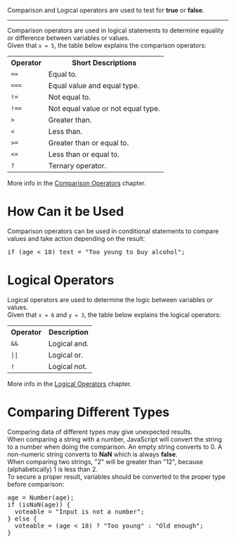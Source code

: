 Comparison and Logical operators are used to test for <b>true</b> or <b>false</b>.
<hr>
Comparison operators are used in logical statements to determine equality or difference between variables or values.
<br>
Given that <code>x = 5</code>, the table below explains the comparison operators:
<table class="ws-table-all notranslate">
  <tr>
    <th>Operator</th>
    <th>Short Descriptions</th>
  </tr>
  <tr>
    <td><code>==</code></td>
    <td>Equal to.</td>
  </tr>
  <tr>
    <td><code>===</code></td>
    <td>Equal value and equal type.</td>
  </tr>
  <tr>
    <td><code>!=</code></td>
    <td>Not equal to.</td>
  </tr>
  <tr>
    <td><code>!==</code></td>
    <td>Not equal value or not equal type.</td>
  </tr>
  <tr>
    <td><code>&gt;</code></td>
    <td>Greater than.</td>
  </tr>
  <tr>
    <td><code>&lt;</code></td>
    <td>Less than.</td>
  </tr>
  <tr>
    <td><code>&gt;=</code></td>
    <td>Greater than or equal to.</td>
  </tr>
  <tr>
    <td><code>&lt;=</code></td>
    <td>Less than or equal to.</td>
  </tr>
  <tr>
    <td><code>?</code></td>
    <td>Ternary operator.</td>
  </tr>
</table>
More info in the <a href="/JS/Operators/Comparison.md">Comparison Operators</a> chapter.
<h1>How Can it be Used</h1>
Comparison operators can be used in conditional statements to compare values and take action depending on the result:
<pre>if (age < 18) text = "Too young to buy alcohol";</pre>
<h1>Logical Operators</h1>
Logical operators are used to determine the logic between variables or values.
<br>
Given that <code>x = 6</code> and <code>y = 3</code>, the table below explains the logical operators:
<table class="ws-table-all notranslate">
  <tr>
    <th>Operator</th>
    <th>Description</th>
  </tr>
  <tr>
    <td><code>&&</code></td>
    <td>Logical and.</td>
  </tr>
  <tr>
    <td><code>||</code></td>
    <td>Logical or.</td>
  </tr>
  <tr>
    <td><code>!</code></td>
    <td>Logical not.</td>
  </tr>
</table>
More info in the <a href="/JS/Operators/Logical.md">Logical Operators</a> chapter.
<h1>Comparing Different Types</h1>
Comparing data of different types may give unexpected results.
<br>
When comparing a string with a number, JavaScript will convert the string to a number when doing the comparison. An empty string converts to 0. A non-numeric string converts to <b>NaN</b> which is always <b>false</b>.
<br>
When comparing two strings, "2" will be greater than "12", because (alphabetically) 1 is less than 2.
<br>
To secure a proper result, variables should be converted to the proper type before comparison:
<pre>
age = Number(age);
if (isNaN(age)) {
  voteable = "Input is not a number";
} else {
  voteable = (age < 18) ? "Too young" : "Old enough";
}
</pre>

